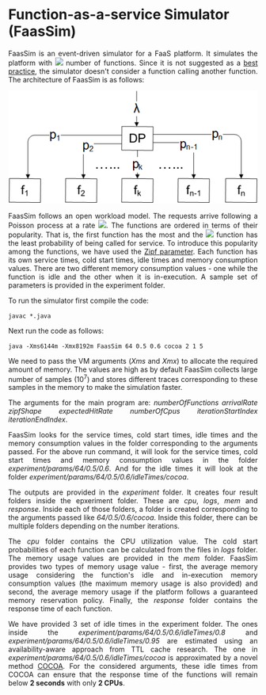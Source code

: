 # Function-as-a-service Simulator (FaasSim)

<p align="justify">FaasSim is an event-driven simulator for a FaaS platform. It simulates the platform with <img src="https://render.githubusercontent.com/render/math?math=N"> number of functions. Since it is not suggested as a <a href="https://www.ibm.com/cloud/learn/faas#toc-principles-JNV0JBYp">best practice</a>, the simulator doesn't consider a function calling another function. The architecture of FaasSim is as follows: </p>

<p align="center"><img src="./images/architecture.png" alt="Architecture of FaasSim"></p>

<p align="justify">FaasSim follows an open workload model. The requests arrive following a Poisson process at a rate <img src="https://render.githubusercontent.com/render/math?math=\lambda">. The functions are ordered in terms of their popularity. That is, the first function has the most and the <img src="https://render.githubusercontent.com/render/math?math=n^{\text{th}}"> function has the least probability of being called for service. To introduce this popularity among the functions, we have used the <a href="https://en.wikipedia.org/wiki/Zipf%27s_law">Zipf parameter</a>. Each function has its own service times, cold start times, idle times and memory consumption values. There are two different memory consumption values - one while the function is idle and the other when it is in-execution.  A sample set of parameters is provided in the experiment folder.</p>

To run the simulator first compile the code:

    javac *.java

Next run the code as follows:

    java -Xms6144m -Xmx8192m FaasSim 64 0.5 0.6 cocoa 2 1 5

<p align="justify">We need to pass the VM arguments (<i>Xms</i> and <i>Xmx</i>) to allocate the required amount of memory. The values are high as by default FaasSim collects large number of samples (10<sup>7</sup>) and stores different traces corresponding to these samples in the memory to make the simulation faster.</p>

<p align="justify">The arguments for the main program are: <i>numberOfFunctions arrivalRate zipfShape expectedHitRate numberOfCpus iterationStartIndex iterationEndIndex</i>.</p>
    
<p align="justify">FaasSim looks for the service times, cold start times, idle times and the memory consumption values in the folder corresponding to the arguments passed. For the above run command, it will look for the service times, cold start times and memory consumption values in the folder <i>experiment/params/64/0.5/0.6</i>. And for the idle times it will look at the folder <i>experiment/params/64/0.5/0.6/idleTimes/cocoa</i>.</p>

<p align="justify">The outputs are provided in the <i>experiment</i> folder. It creates four result folders inside the epxeriment folder. These are <i>cpu</i>, <i>logs</i>, <i>mem</i> and <i>response</i>. Inside each of those folders, a folder is created corresponding to the arguments passed like <i>64/0.5/0.6/cocoa</i>. Inside this folder, there can be multiple folders depending on the number iterations. </p>

<p align="justify">The <i>cpu</i> folder contains the CPU utilization value. The cold start probabilities of each function can be calculated from the files in <i>logs</i> folder. The memory usage values are provided in the <i>mem</i> folder. FaasSim provides two types of memory usage value - first, the average memory usage considering the function's idle and in-execution memory consumption values (the maximum memory usage is also provided) and second, the average memory usage if the platform follows a guaranteed memory reservation policy. Finally, the <i>response</i> folder contains the response time of each function.</p>

<p align="justify">We have provided 3 set of idle times in the experiment folder. The ones inside the <i>experiment/params/64/0.5/0.6/idleTimes/0.8</i> and <i>experiment/params/64/0.5/0.6/idleTimes/0.95</i> are estimated using an availability-aware approach from TTL cache research. The one in <i>experiment/params/64/0.5/0.6/idleTimes/cocoa</i> is approximated by a novel method <a href="https://arxiv.org/pdf/2007.01222.pdf">COCOA</a>. For the considered arguments, these idle times from COCOA can ensure that the response time of the functions will remain below <b>2 seconds</b> with only <b>2 CPUs</b>.</p>
